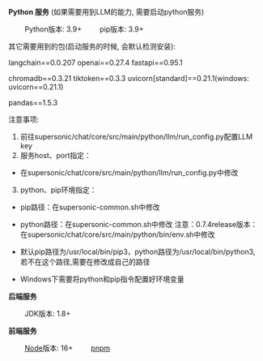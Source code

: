 **Python 服务** (如果需要用到LLM的能力, 需要启动python服务)

&ensp;&ensp;&ensp;&ensp; Python版本: 3.9+
&ensp;&ensp;&ensp;&ensp; pip版本: 3.9+

其它需要用到的包(启动服务的时候, 会默认检测安装):

langchain==0.0.207    openai==0.27.4    fastapi==0.95.1

chromadb==0.3.21    tiktoken==0.3.3    uvicorn[standard]==0.21.1(windows: uvicorn==0.21.1)

pandas==1.5.3

注意事项:
1. 前往supersonic/chat/core/src/main/python/llm/run_config.py配置LLM key
2. 服务host、port指定：
* 在supersonic/chat/core/src/main/python/llm/run_config.py中修改
3. python、pip环境指定：
  * pip路径：在supersonic-common.sh中修改
  * python路径：在supersonic-common.sh中修改
注意：0.7.4release版本：在supersonic/chat/core/src/main/python/bin/env.sh中修改

* 默认pip路径为/usr/local/bin/pip3，python路径为/usr/local/bin/python3, 若不在这个路径,需要在修改成自己的路径
* Windows下需要将python和pip指令配置好环境变量


**后端服务**

&ensp;&ensp;&ensp;&ensp; JDK版本: 1.8+

**前端服务**

&ensp;&ensp;&ensp;&ensp; [Node](https://nodejs.org/)版本: 16+
&ensp;&ensp;&ensp;&ensp; [pnpm](https://pnpm.io/)


